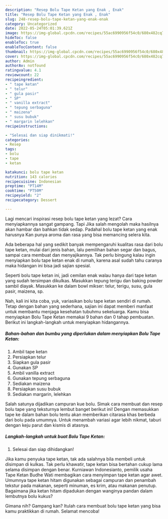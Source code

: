 ```yaml
---
description: "Resep Bolu Tape Ketan yang Enak , Enak"
title: "Resep Bolu Tape Ketan yang Enak , Enak"
slug: 248-resep-bolu-tape-ketan-yang-enak-enak
category: Uncategorized
date: 2022-05-24T05:01:39.621Z
image: https://img-global.cpcdn.com/recipes/55ac6990956f54c0/680x482cq70/bolu-tape-ketan-foto-resep-utama.jpg
hideToc: false
enableToc: true
enableTocContent: false
thumbnail: https://img-global.cpcdn.com/recipes/55ac6990956f54c0/680x482cq70/bolu-tape-ketan-foto-resep-utama.jpg
cover: https://img-global.cpcdn.com/recipes/55ac6990956f54c0/680x482cq70/bolu-tape-ketan-foto-resep-utama.jpg
author: Admin
authorAv: notfound
ratingvalue: 4.1
reviewcount: 22
recipeingredient:
- " tape ketan"
- " telur"
- " gula pasir"
- " SP"
- " vanilla extract"
- " tepung serbaguna"
- " maizena"
- " susu bubuk"
- " margarin lelehkan"
recipeinstructions:

- "Selesai dan siap dinikmati!"
categories:
- Resep
tags:
- bolu
- tape
- ketan

katakunci: bolu tape ketan 
nutrition: 143 calories
recipecuisine: Indonesian
preptime: "PT14M"
cooktime: "PT50M"
recipeyield: "2"
recipecategory: Dessert

---
```



Lagi mencari inspirasi resep bolu tape ketan yang lezat? Cara menyiapkannya sangat gampang. Tapi Jika salah mengolah maka hasilnya akan hambar dan bahkan tidak sedap. Padahal bolu tape ketan yang enak harusnya Kan punya aroma dan rasa yang bisa memancing selera kita.


Ada beberapa hal yang sedikit banyak mempengaruhi kualitas rasa dari bolu tape ketan, mulai dari jenis bahan, lalu pemilihan bahan segar dan bagus, sampai cara membuat dan menyajikannya. Tak perlu bingung kalau ingin menyiapkan bolu tape ketan enak di rumah, karena asal sudah tahu caranya maka hidangan ini bisa jadi sajian spesial.

Seperti bolu tape ketan ini, jadi cemilan enak walau hanya dari tape ketan yang sudah tersimpan dikulkas. Masukkan tepung terigu dan baking powder sambil diayak. Masukkan ke dalam bowl mikser: telur, terigu, susu, gula pasir, maizena, sp.


Nah, kali ini kita coba, yuk, variasikan bolu tape ketan sendiri di rumah. Tetap dengan bahan yang sederhana, sajian ini dapat memberi manfaat untuk membantu menjaga kesehatan tubuhmu sekeluarga. Kamu bisa menyiapkan Bolu Tape Ketan memakai 9 bahan dan 0 tahap pembuatan. Berikut ini langkah-langkah untuk menyiapkan hidangannya.

<!--inarticleads1-->

##### Bahan-bahan dan bumbu yang diperlukan dalam menyiapkan Bolu Tape Ketan:

1. Ambil  tape ketan
1. Persiapkan  telur
1. Siapkan  gula pasir
1. Gunakan  SP
1. Ambil  vanilla extract
1. Gunakan  tepung serbaguna
1. Sediakan  maizena
1. Persiapkan  susu bubuk
1. Sediakan  margarin, lelehkan


Salah satunya dijadikan campuran kue bolu. Simak cara membuat dan resep bolu tape yang teksturnya lembut banget berikut ini! Dengan memasukkan tape ke dalam bahan bolu tentu akan memberikan citarasa khas berbeda dari bolu pada umumnya. Untuk menambah variasi agar lebih nikmat, taburi dengan keju parut dan kismis di atasnya. 

<!--inarticleads2-->

##### Langkah-langkah untuk buat Bolu Tape Ketan:


1. Selesai dan siap dihidangkan!

Jika kamu penyuka tape ketan, tak ada salahnya bila membeli untuk disimpan di kulkas. Tak perlu khawatir, tape ketan bisa bertahan cukup lama selama disimpan dengan benar. Kurniawan Indonesianto, pemilik usaha Tape Ketan Budhe Wati membagikan cara menyimpan tape ketan agar awet. Umumnya tape ketan hitam digunakan sebagai campuran dan penambah tekstur pada makanan, seperti minuman, es krim, atau makanan penutup. Bagaimana jika ketan hitam dipadukan dengan wanginya pandan dalam lembutnya bolu kukus? 

Gimana nih? Gampang kan? Itulah cara membuat bolu tape ketan yang bisa kamu praktikkan di rumah. Selamat mencoba!

